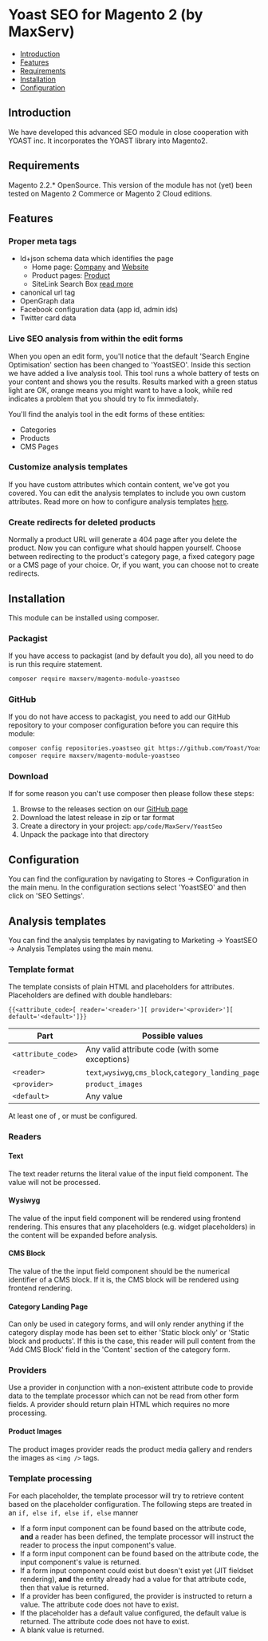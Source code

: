 # Yoast SEO for Magento 2 (by MaxServ)

- [Introduction](#introduction)
- [Features](#features)
- [Requirements](#requirements)
- [Installation](#installation)
- [Configuration](#configuration)

## Introduction
We have developed this advanced SEO module in close cooperation with YOAST inc. 
It incorporates the YOAST library into Magento2.

## Requirements
Magento 2.2.* OpenSource. 
This version of the module has not (yet) been tested on Magento 2 Commerce or Magento 2 Cloud editions.

## Features
### Proper meta tags
- ld+json schema data which identifies the page
    - Home page: [Company](https://schema.org/Corporation) and [Website](https://schema.org/WebSite)
    - Product pages: [Product](https://schema.org/Product)
    - SiteLink Search Box [read more](https://developers.google.com/search/docs/guides/enhance-site#add-a-sitelinks-searchbox-for-your-site)
- canonical url tag
- OpenGraph data
- Facebook configuration data (app id, admin ids)
- Twitter card data

### Live SEO analysis from within the edit forms
When you open an edit form, you'll notice that the default 'Search Engine Optimisation' section has been changed to 'YoastSEO'.
Inside this section we have added a live analysis tool. 
This tool runs a whole battery of tests on your content and shows you the results.
Results marked with a green status light are OK, 
orange means you might want to have a look, 
while red indicates a problem that you should try to fix immediately.

You'll find the analyis tool in the edit forms of these entities:
- Categories
- Products
- CMS Pages

### Customize analysis templates
If you have custom attributes which contain content, we've got you covered.
You can edit the analysis templates to include you own custom attributes.
Read more on how to configure analysis templates [here](##analysis-templates).

### Create redirects for deleted products
Normally a product URL will generate a 404 page after you delete the product.
Now you can configure what should happen yourself. 
Choose between redirecting to the product's category page, 
a fixed category page or a CMS page of your choice.
Or, if you want, you can choose not to create redirects.

## Installation
This module can be installed using composer. 

### Packagist
If you have access to packagist (and by default you do), all you need to do is run this require statement.
```bash
composer require maxserv/magento-module-yoastseo
```

### GitHub
If you do not have access to packagist, 
you need to add our GitHub repository to your composer configuration before you can require this module:
```bash
composer config repositories.yoastseo git https://github.com/Yoast/Yoast-SEO-for-Magento2
composer require maxserv/magento-module-yoastseo
```

### Download
If for some reason you can't use composer then please follow these steps:
1. Browse to the releases section on our [GitHub page](https://github.com/Yoast/magento-seo/releases)
2. Download the latest release in zip or tar format
3. Create a directory in your project: ```app/code/MaxServ/YoastSeo```
4. Unpack the package into that directory

## Configuration
You can find the configuration by navigating to Stores -> Configuration in the main menu. 
In the configuration sections select 'YoastSEO' and then click on 'SEO Settings'.

## Analysis templates
You can find the analysis templates by navigating to Marketing -> YoastSEO -> Analysis Templates using the main menu.

### Template format
The template consists of plain HTML and placeholders for attributes. 
Placeholders are defined with double handlebars:
```
{{<attribute_code>[ reader='<reader>'][ provider='<provider>'][ default='<default>']}}
```

|Part|Possible values|
|---|---|
|```<attribute_code>```|Any valid attribute code (with some exceptions)|
|```<reader>```|```text```,```wysiwyg```,```cms_block```,```category_landing_page```|
|```<provider>```|```product_images```|
|```<default>```|Any value|

At least one of <reader>, <provider> or <default> must be configured.

### Readers
#### Text
The text reader returns the literal value of the input field component. 
The value will not be processed.

#### Wysiwyg
The value of the input field component will be rendered using frontend rendering.
This ensures that any placeholders (e.g. widget placeholders) in the content will
be expanded before analysis.

#### CMS Block
The value of the the input field component should be the numerical identifier of a CMS block.
If it is, the CMS block will be rendered using frontend rendering.

#### Category Landing Page
Can only be used in category forms,
and will only render anything if the category display mode has been set to either 
'Static block only' or 'Static block and products'.
If this is the case, this reader will pull content from the 'Add CMS Block' field in the 'Content' section of the category form. 

### Providers
Use a provider in conjunction with a non-existent attribute code to provide data to the template processor
which can not be read from other form fields. A provider should return plain HTML which requires no more processing. 

#### Product Images 
The product images provider reads the product media gallery and renders the images as ```<img />``` tags.

### Template processing 
For each placeholder, the template processor will try to retrieve content based on the placeholder configuration. 
The following steps are treated in an ```if, else if, else if, else``` manner

- If a form input component can be found based on the attribute code, **and** a reader has been defined, 
the template processor will instruct the reader to process the input component's value.
- If a form input component can be found based on the attribute code, the input component's value is returned.
- If a form input component could exist but doesn't exist yet (JIT fieldset rendering), 
**and** the entity already had a value for that attribute code, then that value is returned.
- If a provider has been configured, the provider is instructed to return a value. The attribute code does not have to exist.
- If the placeholder has a default value configured, the default value is returned. The attribute code does not have to exist.
- A blank value is returned.
